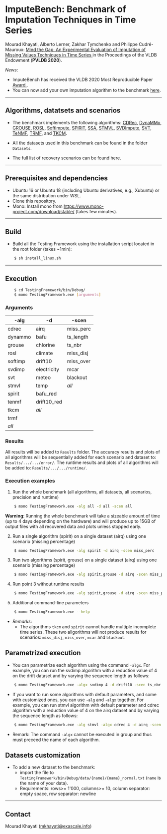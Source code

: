 # ImputeBench:  Benchmark of Imputation Techniques in Time Series  

Mourad Khayati, Alberto Lerner, Zakhar Tymchenko and Philippe Cudré-Mauroux:  <a href = "http://www.vldb.org/pvldb/vol13/p768-khayati.pdf">Mind the Gap: An Experimental Evaluation of Imputation of Missing Values Techniques in Time Series </a> in the Proceedings of the VLDB Endowment (**PVLDB 2020**).

*News*:
  - ImputeBench has received the VLDB 2020 Most Reproducible Paper <a href = "https://vldb2020.org/vldb-2020-awards.html"> Award </a>.
  - You can now add your own imputation algorithm to the benchmark [here](https://github.com/eXascaleInfolab/bench-vldb20/tree/master/Algorithms).


<!---

#### Repository structure
- Algorithms - missing blocks recovery algorithms: CDRec, STMVL, TRMF, TKCM, SPIRIT, TeNMF, GROUSE, SVDImpute, SoftImpute, SVT, ROSL, DynaMMo.
- Datasets - different datasets and time series from different sources.
- Testing Framework - a program to run automated suite of tests on the datasets with the algorithms mentioned above.
 --->
___

## Algorithms, datatsets and scenarios

- The benchmark implements the following algorithms: [CDRec](https://ieeexplore.ieee.org/document/6816643), [DynaMMo](https://dl.acm.org/doi/10.1145/1557019.1557078), [GROUSE](http://proceedings.mlr.press/v51/zhang16b.html),  [ROSL](https://ieeexplore.ieee.org/abstract/document/6909890), [SoftImpute](https://www.jmlr.org/papers/v11/mazumder10a.html), [SPIRIT](https://dl.acm.org/doi/10.5555/1083592.1083674), [SSA](https://dl.acm.org/doi/10.1145/3287319), [STMVL](https://www.ijcai.org/Proceedings/16/Papers/384.pdf), [SVDImpute](https://academic.oup.com/bioinformatics/article/17/6/520/272365), [SVT](https://epubs.siam.org/doi/10.1137/080738970?mobileUi=0), [TeNMF](http://proceedings.mlr.press/v70/mei17a.html), [TRMF](https://papers.nips.cc/paper/6160-temporal-regularized-matrix-factorization-for-high-dimensional-time-series-prediction.pdf), and [TKCM](https://openproceedings.org/2017/conf/edbt/paper-112.pdf).

- All the datasets used in this benchmark can be found in the folder `Datasets`.
- The full list of recovery scenarios can be found here.
___


## Prerequisites and dependencies

- Ubuntu 16 or Ubuntu 18 (including Ubuntu derivatives, e.g., Xubuntu) or the same distribution under WSL.
- Clone this repository.
- Mono: Install mono from https://www.mono-project.com/download/stable/ (takes few minutes).

___



## Build

- Build all the Testing Framework using the installation script located in the root folder (takes ~1min):
```bash
    $ sh install_linux.sh
```

___

## Execution


```bash
    $ cd TestingFramework/bin/Debug/
    $ mono TestingFramework.exe [arguments]
```

### Arguments

 | -alg  | -d  |  -scen 
 | -------- | -------- | -------- |
 | cdrec    | airq        | miss_perc |
 | dynammo  | bafu        | ts_length |
 | grouse   | chlorine    | ts_nbr    |
 | rosl     | climate     | miss_disj |
 | softimp  | drift10     | miss_over |
 | svdimp   | electricity | mcar      |
 | svt      | meteo       | blackout  |
 | stmvl    | temp        | *all*     |
 | spirit   | bafu_red    |           |
 | tenmf    | drift10_red |           |
 | tkcm     | *all*       |           |
 | trmf     |             |           |
 | *all*    |             |           |



### Results
All results will be added to `Results` folder. The accuracy results and plots of all algorithms will be sequentially added for each scenario and dataset to: `Results/.../.../error/`. The runtime results and plots of all algorithms will be added to: `Results/.../.../runtime/`. 


### Execution examples

1. Run the whole benchmark (all algorithms, all datasets, all scenarios, precision and runtime)
```bash
    $ mono TestingFramework.exe -alg all -d all -scen all
```
**Warning**: Running the whole benchmark will take a sizeable amount of time (up to 4 days depending on the hardware) and will produce up to 15GB of output files with all recovered data and plots unless stopped early.

2. Run a single algorithm (spirit) on a single dataset (airq) using one scenario (missing percentage)
```bash
    $ mono TestingFramework.exe -alg spirit -d airq -scen miss_perc
```

3. Run two algorithms (spirit, grouse) on a single dataset (airq) using one scenario (missing percentage)
```bash
    $ mono TestingFramework.exe -alg spirit,grouse -d airq -scen miss_perc
```

4. Run point 3 without runtime results
```bash
    $ mono TestingFramework.exe -alg spirit,grouse -d airq -scen miss_perc -nort
```

5. Additional command-line parameters
```bash
    $ mono TestingFramework.exe --help
```

- *Remarks*:
    - The algorithms `tkcm` and `spirit` cannot handle multiple incomplete time series. These two allgorithms will not produce results for scenarios: `miss_disj`, `miss_over`, `mcar` and `blackout`.

## Parametrized execution

- You can parametrize each algorithm using the command `-algx`. For example, you can run
the svdimp algorithm with a reduction value of 4 on the drift dataset and by varying the sequence length as follows:

```bash
    $ mono TestingFramework.exe -algx svdimp 4 -d drift10 -scen ts_nbr
```

- If you want to run some algorithms with default parameters, and some with customized ones, you can use `-alg` and `-algx` together. For example, you can run stmvl algorithm with default parameter and cdrec algorithm with a reduction value of 4 on the airq dataset and by varying the sequence length as follows:

```bash
    $ mono TestingFramework.exe -alg stmvl -algx cdrec 4 -d airq -scen ts_nbr
```

- Remark: The command `-algx` cannot be executed in group and thus must preceed the name of each algorithm.


## Datasets customization

- To add a new dataset to the benchmark:
  - import the file to `TestingFramework/bin/Debug/data/{name}/{name}_normal.txt` (`name` is the name of your data).
  - Requirements: rows>= 1'000, columns>= 10, column separator: empty space, row separator: newline
___

## Contact
Mourad Khayati (mkhayati@exascale.info)

<!---
### Optional commands

 | Argument | Description | Options | Remarks |
 | -------- | -------- | -------- | -------- | 
 | -nort | Doesn't test runtime of the algorithms | n/a | - |
 | -noprec | Doesn't test precision of the algorithms | n/a | - |
 | -novis | Doesn't render plots which show the recovered block | n/a | - |
 | -out [folder] | Redirects results from default folder to a custom one | [folder] : a folder to store the results | Folder will be created is it doesn't exist. Existing files might be overwritten. |
 --->
